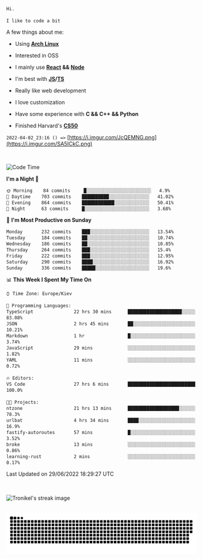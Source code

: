 ```
Hi.

I like to code a bit
```

A few things about me:

-   Using **[Arch Linux](https://archlinux.org/)**

-   Interested in OSS

-   I mainly use **[React](https://reactjs.org/) && [Node](https://nodejs.org/en/)**

-   I'm best with **[JS](https://www.javascript.com/)/[TS](https://www.typescriptlang.org/)**

-   Really like web development

-   I love customization

-   Have some experience with **C && C++ && Python**

-   Finished Harvard's **[CS50](https://cs50.harvard.edu)**

`2022-04-02_23:16 () =>` [https://i.imgur.com/JcQEMNG.png](https://i.imgur.com/SA5ICkC.png)

<br>

<!--START_SECTION:waka-->
![Code Time](http://img.shields.io/badge/Code%20Time-737%20hrs%2048%20mins-blue)

**I'm a Night 🦉** 

```text
🌞 Morning    84 commits     █░░░░░░░░░░░░░░░░░░░░░░░░   4.9% 
🌆 Daytime    703 commits    ██████████░░░░░░░░░░░░░░░   41.02% 
🌃 Evening    864 commits    ████████████░░░░░░░░░░░░░   50.41% 
🌙 Night      63 commits     █░░░░░░░░░░░░░░░░░░░░░░░░   3.68%

```
📅 **I'm Most Productive on Sunday** 

```text
Monday       232 commits    ███░░░░░░░░░░░░░░░░░░░░░░   13.54% 
Tuesday      184 commits    ██░░░░░░░░░░░░░░░░░░░░░░░   10.74% 
Wednesday    186 commits    ██░░░░░░░░░░░░░░░░░░░░░░░   10.85% 
Thursday     264 commits    ███░░░░░░░░░░░░░░░░░░░░░░   15.4% 
Friday       222 commits    ███░░░░░░░░░░░░░░░░░░░░░░   12.95% 
Saturday     290 commits    ████░░░░░░░░░░░░░░░░░░░░░   16.92% 
Sunday       336 commits    █████░░░░░░░░░░░░░░░░░░░░   19.6%

```


📊 **This Week I Spent My Time On** 

```text
⌚︎ Time Zone: Europe/Kiev

💬 Programming Languages: 
TypeScript               22 hrs 30 mins      ████████████████████░░░░░   83.08% 
JSON                     2 hrs 45 mins       ██░░░░░░░░░░░░░░░░░░░░░░░   10.21% 
Markdown                 1 hr                █░░░░░░░░░░░░░░░░░░░░░░░░   3.74% 
JavaScript               29 mins             ░░░░░░░░░░░░░░░░░░░░░░░░░   1.82% 
YAML                     11 mins             ░░░░░░░░░░░░░░░░░░░░░░░░░   0.72%

🔥 Editors: 
VS Code                  27 hrs 6 mins       █████████████████████████   100.0%

🐱‍💻 Projects: 
ntzone                   21 hrs 13 mins      ███████████████████░░░░░░   78.3% 
urlbat                   4 hrs 34 mins       ████░░░░░░░░░░░░░░░░░░░░░   16.9% 
fastify-autoroutes       57 mins             █░░░░░░░░░░░░░░░░░░░░░░░░   3.52% 
broke                    13 mins             ░░░░░░░░░░░░░░░░░░░░░░░░░   0.86% 
learning-rust            2 mins              ░░░░░░░░░░░░░░░░░░░░░░░░░   0.17%

```


 Last Updated on 29/06/2022 18:29:27 UTC
<!--END_SECTION:waka-->

<br>

<p><img align="center" src="https://github-readme-streak-stats.herokuapp.com/?user=Tronikelis&theme=dark" alt="Tronikel's streak image" /></p>

<br>

<img title="" src="https://raw.githubusercontent.com/Tronikelis/Tronikelis/output/github-contribution-grid-snake.svg" alt="very cool snake thingey" data-align="left">
